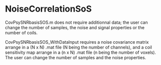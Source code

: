 # NoiseCorrelationSoS

CovPsySNRbasisSOS.m does not require additionnal data; the user can change the number of samples, the noise and signal properties or the number of coils.

CovPsySNRbasisSOS_WithDataInput requires a noise covariance matrix arrange in a (N x N) .mat file (N being the number of channels), and a coil sensitivity map arrange in a (n x N) .mat file (n being the number of voxels). The user can change the number of samples and the noise properties.

